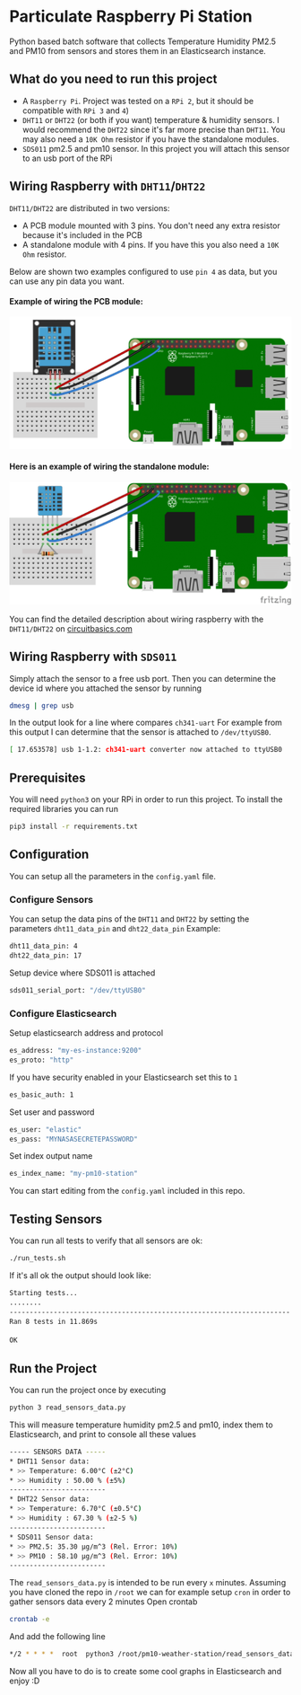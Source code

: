 # Particulate Raspberry Pi Station
Python based batch software that collects Temperature Humidity PM2.5 and PM10 from sensors and stores them in an Elasticsearch instance.

## What do you need to run this project
 - A `Raspberry Pi`. Project was tested on a `RPi 2`, but it should be compatible with `RPi 3` and `4`)
 - `DHT11` or `DHT22` (or both if you want) temperature & humidity sensors. 
I would recommend the `DHT22`  since it's far more precise than `DHT11`. You may also need a `10K Ohm` resistor if you have the standalone modules.
 - `SDS011` pm2.5 and pm10 sensor. In this project you will attach this sensor to an usb port of the RPi


## Wiring Raspberry with `DHT11`/`DHT22`
`DHT11/DHT22` are distributed in two versions:
 - A PCB module mounted with 3 pins. You don't need any extra resistor because it's included in the PCB
 - A standalone module with 4 pins. If you have this you also need a `10K Ohm` resistor.

Below are shown two examples configured to use `pin 4` as data, but you can use any pin data you want.


#### Example of wiring the PCB module:
![3 Pin Configuration](docs/images/3pin-dht11.png)


#### Here is an example of wiring the standalone module:
![4 Pin Configuration](docs/images/4pin-dht11.png)


You can find the detailed description about wiring raspberry with the `DHT11/DHT22` on [circuitbasics.com](http://www.circuitbasics.com/how-to-set-up-the-dht11-humidity-sensor-on-the-raspberry-pi/)
## Wiring Raspberry with `SDS011`
Simply attach the sensor to a free usb port. Then you can determine the device id where you attached the sensor by running
```bash
dmesg | grep usb
```
In the output look for a line where compares `ch341-uart`
For example from this output I can determine that the sensor is attached to `/dev/ttyUSB0`.
```bash
[ 17.653578] usb 1-1.2: ch341-uart converter now attached to ttyUSB0
```

## Prerequisites
You will need `python3` on your RPi in order to run this project.
To install the required libraries you can run
```bash
pip3 install -r requirements.txt
```
## Configuration
You can setup all the parameters in the `config.yaml` file.

### Configure Sensors
You can setup the data pins of the `DHT11` and `DHT22` by setting the parameters `dht11_data_pin` and `dht22_data_pin`
Example:
```bash
dht11_data_pin: 4
dht22_data_pin: 17
```

Setup device where SDS011 is attached
```bash
sds011_serial_port: "/dev/ttyUSB0"
```

### Configure Elasticsearch
Setup elasticsearch address and protocol
```bash
es_address: "my-es-instance:9200"
es_proto: "http"
```
If you have security enabled in your Elasticsearch set this to `1`
```bash
es_basic_auth: 1
```
Set user and password
```bash
es_user: "elastic"
es_pass: "MYNASASECRETEPASSWORD"
```
Set index output name
```bash
es_index_name: "my-pm10-station"
```
You can start editing from the `config.yaml` included in this repo.

## Testing Sensors
You can run all tests to verify that all sensors are ok:
```bash
./run_tests.sh
```
If it's all ok the output should look like:
```bash
Starting tests...
........
----------------------------------------------------------------------
Ran 8 tests in 11.869s

OK
```

## Run the Project

You can run the project once by executing
```bash
python 3 read_sensors_data.py
```

This will measure temperature humidity pm2.5 and pm10, index them to Elasticsearch, and print to console all these values
```bash
----- SENSORS DATA -----
* DHT11 Sensor data:
* >> Temperature: 6.00°C (±2°C)
* >> Humidity : 50.00 % (±5%)
------------------------
* DHT22 Sensor data:
* >> Temperature: 6.70°C (±0.5°C)
* >> Humidity : 67.30 % (±2-5 %)
------------------------
* SDS011 Sensor data:
* >> PM2.5: 35.30 µg/m^3 (Rel. Error: 10%)
* >> PM10 : 58.10 µg/m^3 (Rel. Error: 10%)
------------------------
```

The `read_sensors_data.py` is intended to be run every `x` minutes. 
Assuming you have cloned the repo in `/root` we can for example setup `cron` in order to gather sensors data every 2 minutes
Open crontab
```bash
crontab -e
```
And add the following line
```bash
*/2 * * * *  root  python3 /root/pm10-weather-station/read_sensors_data.py
```
Now all you have to do is to create some cool graphs in Elasticsearch and enjoy :D
